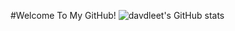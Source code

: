 #Welcome To My GitHub!
![davdleet's GitHub stats](https://github-readme-stats.vercel.app/api?username=davdleet&show_icons=true&theme=radical)
